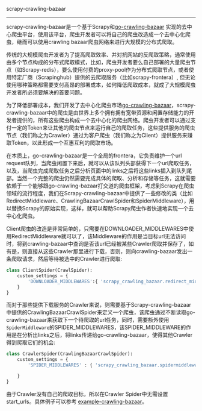 scrapy-crawling-bazaar

--------------------------------------------------------

scrapy-crawling-bazaar是一个基于Scrapy和[go-crawling-bazaar](https://github.com/siegfried415/go-crawling-bazaar) 实现的去中心爬虫平台，使用该平台，爬虫开发者可以将自己的爬虫改造成一个去中心化爬虫，继而可以使用crawling bazaar爬虫网络来进行大规模的分布式爬取。

传统的大规模爬虫开发者为了提高爬取效率、并对抗网站的反爬取策略，通常使用由多个节点构成的分布式爬取模式，比如，爬虫开发者要么自己部署的大量爬虫节点（如Scrapy-redis），要么使用付费的proxy-pool作为分布式爬取节点，或者使用特定厂商（Scrapinghub）提供的云爬取服务（比如scrapy-frontera）, 但无论使用哪种策略都需要支付高昂的部署成本，如何降低爬取成本，就成了大规模爬虫开发者所必须要解决的首要问题。

为了降低部署成本，我们开发了去中心化爬虫市场[go-crawling-bazaar](https://github.com/siegfried415/go-crawling-bazaar)，scrapy-crawling-bazaar中的爬虫是由世界上多个拥有拥有宽带资源和闲置存储能力的开发者提供的，所有这些爬虫构成一个去中心化的爬虫网络。爬虫开发者可以通过支付一定的Token来让其他的爬虫节点来运行自己的爬取任务，这些提供服务的爬虫节点（我们称之为Crawler）通过为客户爬虫（我们称之为Client）提供服务来赚取Token，以此形成一个互惠互利的爬取市场。

在本质上，go-crawling-bazaar是一个全局的frontera，它负责维护一个url request队列，当爬虫闲置下来后，就可以从该队列头部获得下一个url爬取任务，以及，当爬虫完成爬取任务之后分析页面中的links之后将这些links插入到队列尾部。当然一个完整的爬虫仍然需要完成具体的爬取、分析和存储等任务，这就需要依赖于一个能够跟go-crawling-bazaar打交道的爬虫框架，考虑到Scrapy在爬虫领域的流行程度，我们在Scrapy-crawling-bazaar中提供了一些修改的类（比如RedirectMiddleware、CrawlingBazaarCrawlSpider和SpiderMiddleware），用以替换Scrapy的原始实现，这样，就可以帮助Scrapy爬虫作者快速地实现一个去中心化爬虫。

Client爬虫的改造是非常简单的，只需要在DOWNLOADER_MIDDLEWARES中使用RedirectMiddleware就可以了，该Middleware的作用是当目标url无法访问时，将到crawling-bazaar中查询是否该url已经被某些Crawler爬取并保存了，如有是，则直接从这些Crawler那里进行下载，否则，则向crawling-bazaar发出一条爬取请求，然后等待被选中的Crawler进行爬取:
```python
class ClientSpider(CrawlSpider):
    custom_settings = {
        'DOWNLOADER_MIDDLEWARES':{ 'scrapy_crawling_bazaar.redirect_middleware.RedirectMiddleware' :100 },
    }
}
```

而对于那些提供下载服务的Crawler来说，则需要基于Scrapy-crawling-bazaar中提供的CrawlingBazaarCrawlSpider来定义一个爬虫，该爬虫通过不断读取go-crawling-bazaar来获取下一个待爬取的url任务，同时，需要额外使用`SpiderMiddleware`的SPIDER_MIDDLEWARES，该SPIDER_MIDDLEWARE的作用是在分析出links之后，将links传递给go-crawling-bazaar，使得其他Crawler得到爬取它们的机会:
```python
class CrawlerSpider(CrawlingBazaarCrawlSpider):
    custom_settings = { 
        'SPIDER_MIDDLEWARES' : { 'scrapy_crawling_bazaar.spidermiddleware.SpiderMiddleware': 0 },

    }
}
```

由于Crawler没有自己的爬取目标，所以在Crawler Spider中无需设置start_urls。具体例子可以参考 [example-crawling-bazaar](https://github.com/siegfried415/scrapy-crawling-bazaar/tree/main/example-project)。
